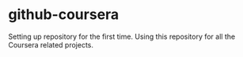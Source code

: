 # github-coursera
Setting up repository for the first time. Using this repository for all the Coursera related projects. 
